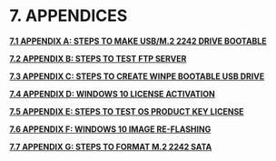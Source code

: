 # 7. APPENDICES

[  **7.1 APPENDIX A: STEPS TO MAKE USB/M.2 2242 DRIVE BOOTABLE**](7.1-appendix-a-steps-to-make-usb-m.2-2242-drive-bootable.md)

&#x20; [**7.2 APPENDIX B: STEPS TO TEST FTP SERVER**](7.2-appendix-b-steps-to-test-ftp-server.md)

&#x20; [**7.3 APPENDIX C: STEPS TO CREATE WINPE BOOTABLE USB DRIVE**](7.3-appendix-c-steps-to-create-winpe-bootable-usb-drive.md)

&#x20; [**7.4 APPENDIX D: WINDOWS 10 LICENSE ACTIVATION** ](7.4-appendix-d-windows-10-license-activation.md)

&#x20; [**7.5 APPENDIX E: STEPS TO TEST OS PRODUCT KEY LICENSE**](7.5-appendix-e-steps-to-test-os-product-key-license.md)

&#x20;[ **7.6 APPENDIX F: WINDOWS 10 IMAGE RE-FLASHING** ](7.6-appendix-f-windows-10-image-re-flashing.md)

&#x20;[ **7.7 APPENDIX G: STEPS TO FORMAT M.2 2242 SATA**](7.7-appendix-g-steps-to-format-m.2-2242.md)
